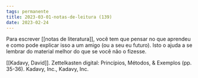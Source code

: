 ```yaml
---
tags: permanente
title: 2023-03-01-notas-de-leitura (139)
date: 2023-02-24
---
```


Para escrever [[notas de literatura]], você tem que pensar no que aprendeu e como pode explicar isso a um amigo (ou a seu eu futuro). Isto o ajuda a se lembrar do material melhor do que se você não o fizesse.

[[Kadavy, David]]. Zettelkasten digital: Princípios, Métodos, & Exemplos (pp. 35-36). Kadavy, Inc., Kadavy, Inc. 
